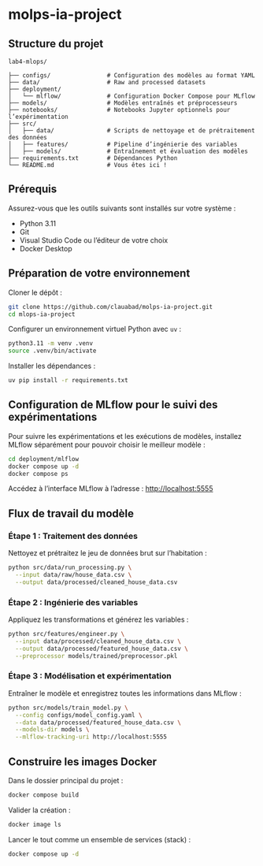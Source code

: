 # molps-ia-project

## Structure du projet

```
lab4-mlops/

├── configs/                # Configuration des modèles au format YAML
├── data/                   # Raw and processed datasets
├── deployment/
│   └── mlflow/             # Configuration Docker Compose pour MLflow
├── models/                 # Modèles entraînés et préprocesseurs
├── notebooks/              # Notebooks Jupyter optionnels pour l’expérimentation
├── src/
│   ├── data/               # Scripts de nettoyage et de prétraitement des données
│   ├── features/           # Pipeline d’ingénierie des variables
│   ├── models/             # Entraînement et évaluation des modèles
├── requirements.txt        # Dépendances Python
└── README.md               # Vous êtes ici !
```

## Prérequis

Assurez-vous que les outils suivants sont installés sur votre système :

- Python 3.11  
- Git  
- Visual Studio Code ou l’éditeur de votre choix  
- Docker Desktop

## Préparation de votre environnement

Cloner le dépôt :

```bash
git clone https://github.com/clauabad/molps-ia-project.git
cd mlops-ia-project
```

Configurer un environnement virtuel Python avec `uv` :

```bash
python3.11 -m venv .venv
source .venv/bin/activate
```

Installer les dépendances :

```bash
uv pip install -r requirements.txt
```

## Configuration de MLflow pour le suivi des expérimentations

Pour suivre les expérimentations et les exécutions de modèles, installez MLflow séparément pour pouvoir choisir le meilleur modèle :

```bash
cd deployment/mlflow
docker compose up -d
docker compose ps
```

Accédez à l’interface MLflow à l’adresse : [http://localhost:5555](http://localhost:5555)

## Flux de travail du modèle

### Étape 1 : Traitement des données

Nettoyez et prétraitez le jeu de données brut sur l’habitation :

```bash
python src/data/run_processing.py \
  --input data/raw/house_data.csv \
  --output data/processed/cleaned_house_data.csv
```

### Étape 2 : Ingénierie des variables

Appliquez les transformations et générez les variables :

```bash
python src/features/engineer.py \
  --input data/processed/cleaned_house_data.csv \
  --output data/processed/featured_house_data.csv \
  --preprocessor models/trained/preprocessor.pkl
```

### Étape 3 : Modélisation et expérimentation

Entraîner le modèle et enregistrez toutes les informations dans MLflow :

```bash
python src/models/train_model.py \
  --config configs/model_config.yaml \
  --data data/processed/featured_house_data.csv \
  --models-dir models \
  --mlflow-tracking-uri http://localhost:5555
```

## Construire les images Docker

Dans le dossier principal du projet :

```bash
docker compose build
```

Valider la création :

```bash
docker image ls
```

Lancer le tout comme un ensemble de services (stack) :

```bash
docker compose up -d
```
